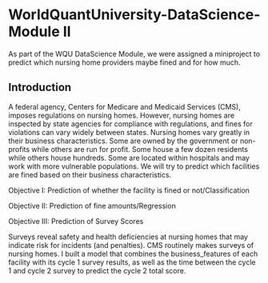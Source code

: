 # WorldQuantUniversity-DataScience-Module II
As part of the WQU DataScience Module, we were assigned a miniproject to predict which nursing home providers maybe fined and for how much. 


## Introduction

A federal agency, Centers for Medicare and Medicaid Services (CMS), imposes regulations on nursing homes. However, nursing homes are inspected by state agencies for compliance with regulations, and fines for violations can vary widely between states.
Nursing homes vary greatly in their business characteristics. Some are owned by the government or non-profits while others are run for profit. Some house a few dozen residents while others house hundreds. Some are located within hospitals and may work with more vulnerable populations. We will try to predict which facilities are fined based on their business characteristics.

Objective I: Prediction of whether the facility is fined or not/Classification

Objective II: Prediction of fine amounts/Regression

Objective III: Prediction of Survey Scores

Surveys reveal safety and health deficiencies at nursing homes that may indicate risk for incidents (and penalties). CMS routinely makes surveys of nursing homes. 
I built a model that combines the business_features of each facility with its cycle 1 survey results, as well as the time between the cycle 1 and cycle 2 survey to predict the cycle 2 total score.
